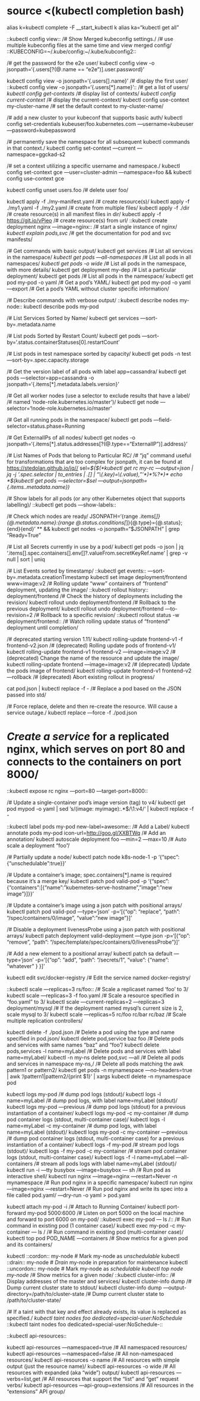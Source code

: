 # source <(kubectl completion bash)
alias k=kubectl
complete -F __start_kubectl k
alias ka=“kubectl get all”

::kubectl config view:: /# Show Merged kubeconfig settings./
/# use multiple kubeconfig files at the same time and view merged config/
::KUBECONFIG=~/.kube/config:~/.kube/kubconfig2:: 


/# get the password for the e2e user/
kubectl config view -o jsonpath=‘{.users[?(@.name == “e2e”)].user.password}’

kubectl config view -o jsonpath=‘{.users[].name}’    /# display the first user/
::kubectl config view -o jsonpath=‘{.users[*].name}’::   /# get a list of users/
*kubectl config get-contexts*                          /# display list of contexts/ 
*kubectl config current-context*                       /# display the current-context/
kubectl config use-context my-cluster-name           /# set the default context to my-cluster-name/

/# add a new cluster to your kubeconf that supports basic auth/
kubectl config set-credentials kubeuser/foo.kubernetes.com —username=kubeuser —password=kubepassword

/# permanently save the namespace for all subsequent kubectl commands in that context./
kubectl config set-context —current —namespace=ggckad-s2

/# set a context utilizing a specific username and namespace./
kubectl config set-context gce —user=cluster-admin —namespace=foo && kubectl config use-context gce
 
kubectl config unset users.foo                       /# delete user foo/

kubectl apply -f ./my-manifest.yaml            /# create resource(s)/
kubectl apply -f ./my1.yaml -f ./my2.yaml      /# create from multiple files/
kubectl apply -f ./dir                         /# create resource(s) in all manifest files in dir/
kubectl apply -f https://git.io/vPieo          /# create resource(s) from url/
::kubectl create deployment nginx —image=nginx::  /# start a single instance of nginx/
*kubectl explain pods,svc*                       /# get the documentation for pod and svc manifests/

/# Get commands with basic output/
kubectl get services                          /# List all services in the namespace/
*kubectl get pods —all-namespaces*             /# List all pods in all namespaces/
*kubectl get pods -o wide*                      /# List all pods in the namespace, with more details/
kubectl get deployment my-dep                 /# List a particular deployment/
kubectl get pods                              /# List all pods in the namespace/
kubectl get pod my-pod -o yaml                /# Get a pod’s YAML/
kubectl get pod my-pod -o yaml —export       /# Get a pod’s YAML without cluster specific information/

/# Describe commands with verbose output/
::kubectl describe nodes my-node::
kubectl describe pods my-pod

/# List Services Sorted by Name/
kubectl get services —sort-by=.metadata.name

/# List pods Sorted by Restart Count/
kubectl get pods —sort-by=‘.status.containerStatuses[0].restartCount’

/# List pods in test namespace sorted by capacity/
kubectl get pods -n test —sort-by=.spec.capacity.storage

/# Get the version label of all pods with label app=cassandra/
kubectl get pods —selector=app=cassandra -o jsonpath=‘{.items[*].metadata.labels.version}’

/# Get all worker nodes (use a selector to exclude results that have a label/
/# named ‘node-role.kubernetes.io/master’)/
kubectl get node —selector=‘!node-role.kubernetes.io/master'

/# Get all running pods in the namespace/
kubectl get pods —field-selector=status.phase=Running

/# Get ExternalIPs of all nodes/
kubectl get nodes -o jsonpath=‘{.items[*].status.addresses[?(@.type==“ExternalIP”)].address}’

/# List Names of Pods that belong to Particular RC/
/# “jq” command useful for transformations that are too complex for jsonpath, it can be found at https://stedolan.github.io/jq//
sel=*${$(*kubectl get rc my-rc —output=json | jq -j ‘.spec.selector | to_entries | .[] | “\(.key)=\(.value),”’*)*%?*}*
echo *$(*kubectl get pods —selector=$sel —output=jsonpath={.items..metadata.name}*)*

/# Show labels for all pods (or any other Kubernetes object that supports labelling)/
::kubectl get pods —show-labels::

/# Check which nodes are ready/
JSONPATH=‘{range .items[*]}{@.metadata.name}:{range @.status.conditions[*]}{@.type}={@.status};{end}{end}’ *\*
 && kubectl get nodes -o jsonpath=“$JSONPATH” | grep “Ready=True”

/# List all Secrets currently in use by a pod/
kubectl get pods -o json | jq ‘.items[].spec.containers[].env[]?.valueFrom.secretKeyRef.name’ | grep -v null | sort | uniq

/# List Events sorted by timestamp/
::kubectl get events:: —sort-by=.metadata.creationTimestamp
kubectl set image deployment/frontend www=image:v2               /# Rolling update “www” containers of “frontend” deployment, updating the image/
::kubectl rollout history:: deployment/frontend                      /# Check the history of deployments including the revision/ 
kubectl rollout undo deployment/frontend                         /# Rollback to the previous deployment/
kubectl rollout undo deployment/frontend —to-revision=2         /# Rollback to a specific revision/
::kubectl rollout status -w deployment/frontend::                    /# Watch rolling update status of “frontend” deployment until completion/


/# deprecated starting version 1.11/
kubectl rolling-update frontend-v1 -f frontend-v2.json           /# (deprecated) Rolling update pods of frontend-v1/
kubectl rolling-update frontend-v1 frontend-v2 —image=image:v2  /# (deprecated) Change the name of the resource and update the image/
kubectl rolling-update frontend —image=image:v2                 /# (deprecated) Update the pods image of frontend/
kubectl rolling-update frontend-v1 frontend-v2 —rollback        /# (deprecated) Abort existing rollout in progress/

cat pod.json | kubectl replace -f -                              /# Replace a pod based on the JSON passed into std/

/# Force replace, delete and then re-create the resource. Will cause a service outage./
kubectl replace —force -f ./pod.json

 # *Create a service* for a replicated nginx, which serves on port 80 and connects to the containers on port 8000/
::kubectl expose rc nginx —port=80 —target-port=8000::

/# Update a single-container pod’s image version (tag) to v4/
kubectl get pod mypod -o yaml | sed ’s/\(image: myimage\):.*$/\1:v4/‘ | kubectl replace -f -

::kubectl label pods my-pod new-label=awesome::                      /# Add a Label/
kubectl annotate pods my-pod icon-url=http://goo.gl/XXBTWq       /# Add an annotation/
kubectl autoscale deployment foo —min=2 —max=10                /# Auto scale a deployment “foo”/

/# Partially update a node/
kubectl patch node k8s-node-1 -p ‘{“spec”:{“unschedulable”:true}}’

/# Update a container’s image; spec.containers[*].name is required because it’s a merge key/
kubectl patch pod valid-pod -p ‘{“spec”:{“containers”:[{“name”:”kubernetes-serve-hostname”,”image”:”new image”}]}}’

/# Update a container’s image using a json patch with positional arrays/
kubectl patch pod valid-pod —type=‘json’ -p=‘[{“op”: “replace”, “path”: “/spec/containers/0/image”, “value”:”new image”}]’

/# Disable a deployment livenessProbe using a json patch with positional arrays/
kubectl patch deployment valid-deployment  —type json   -p=‘[{“op”: “remove”, “path”: “/spec/template/spec/containers/0/livenessProbe”}]’

/# Add a new element to a positional array/
kubectl patch sa default —type=‘json’ -p=‘[{“op”: “add”, “path”: “/secrets/1”, “value”: {“name”: “whatever” } }]’

kubectl edit svc/docker-registry                      /# Edit the service named docker-registry/

::kubectl scale —replicas=3 rs/foo::                                 /# Scale a replicaset named ‘foo’ to 3/
kubectl scale —replicas=3 -f foo.yaml                            /# Scale a resource specified in “foo.yaml” to 3/
kubectl scale —current-replicas=2 —replicas=3 deployment/mysql  /# If the deployment named mysql’s current size is 2, scale mysql to 3/
kubectl scale —replicas=5 rc/foo rc/bar rc/baz                   /# Scale multiple replication controllers/

kubectl delete -f ./pod.json                                              /# Delete a pod using the type and name specified in pod.json/
kubectl delete pod,service baz foo                                        /# Delete pods and services with same names “baz” and “foo”/
kubectl delete pods,services -l name=myLabel                              /# Delete pods and services with label name=myLabel/
kubectl -n my-ns delete pod,svc —all                                      /# Delete all pods and services in namespace my-ns,/
/# Delete all pods matching the awk pattern1 or pattern2/
kubectl get pods  -n mynamespace —no-headers=true | awk ‘/pattern1|pattern2/{print $1}’ | xargs  kubectl delete -n mynamespace pod

kubectl logs my-pod                                 /# dump pod logs (stdout)/
kubectl logs -l name=myLabel                        /# dump pod logs, with label name=myLabel (stdout)/
kubectl logs my-pod —previous                      /# dump pod logs (stdout) for a previous instantiation of a container/
kubectl logs my-pod -c my-container                 /# dump pod container logs (stdout, multi-container case)/
kubectl logs -l name=myLabel -c my-container        /# dump pod logs, with label name=myLabel (stdout)/
kubectl logs my-pod -c my-container —previous      /# dump pod container logs (stdout, multi-container case) for a previous instantiation of a container/
kubectl logs -f my-pod                              /# stream pod logs (stdout)/
kubectl logs -f my-pod -c my-container              /# stream pod container logs (stdout, multi-container case)/
kubectl logs -f -l name=myLabel —all-containers    /# stream all pods logs with label name=myLabel (stdout)/
kubectl run -i —tty busybox —image=busybox — sh  /# Run pod as interactive shell/
kubectl run nginx —image=nginx —restart=Never -n 
mynamespace                                         /# Run pod nginx in a specific namespace/
kubectl run nginx —image=nginx —restart=Never     /# Run pod nginx and write its spec into a file called pod.yaml/
—dry-run -o yaml > pod.yaml

kubectl attach my-pod -i                            /# Attach to Running Container/
kubectl port-forward my-pod 5000:6000               /# Listen on port 5000 on the local machine and forward to port 6000 on my-pod/
::kubectl exec my-pod — ls /::                         /# Run command in existing pod (1 container case)/
kubectl exec my-pod -c my-container — ls /         /# Run command in existing pod (multi-container case)/
kubectl top pod POD_NAME —containers               /# Show metrics for a given pod and its containers/

kubectl ::cordon:: my-node                                                # Mark my-node as *unschedulable*
kubectl ::drain:: my-node                                                 # *Drain* my-node in preparation for maintenance
kubectl ::uncordon:: my-node                                              # Mark my-node as *schedulable*
*kubectl top node my-node*                                              /# Show metrics for a given node/
::kubectl cluster-info::                                                  /# Display addresses of the master and services/
kubectl cluster-info dump                                             /# Dump current cluster state to stdout/
kubectl cluster-info dump —output-directory=/path/to/cluster-state   /# Dump current cluster state to /path/to/cluster-state/

/# If a taint with that key and effect already exists, its value is replaced as specified./
*kubectl taint nodes foo dedicated=special-user:NoSchedule*
::kubectl taint nodes foo dedicated=special-user:NoSchedule-::

::kubectl api-resources::

kubectl api-resources —namespaced=true      /# All namespaced resources/
kubectl api-resources —namespaced=false     /# All non-namespaced resources/
kubectl api-resources -o name                /# All resources with simple output (just the resource name)/
kubectl api-resources -o wide                /# All resources with expanded (aka “wide”) output/
kubectl api-resources —verbs=list,get       /# All resources that support the “list” and “get” request verbs/
kubectl api-resources —api-group=extensions /# All resources in the “extensions” API group/

